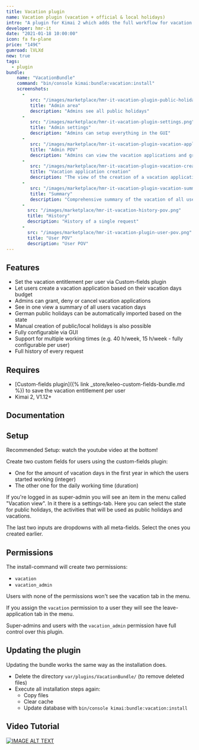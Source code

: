 ```yaml
---
title: Vacation plugin
name: Vacation plugin (vacation + official & local holidays)
intro: "A plugin for Kimai 2 which adds the full workflow for vacation + official & local holidays"
developer: hmr-it
date: "2021-01-18 10:00:00"
icon: fa fa-plane
price: "149€"
gumroad: lVLXd
new: true
tags:
  - plugin
bundle:
    name: "VacationBundle"
    command: "bin/console kimai:bundle:vacation:install"
    screenshots:
      - 
         src: "/images/marketplace/hmr-it-vacation-plugin-public-holiday.png"
         title: "Admin area"
         description: "Admins see all public holidays" 
      - 
         src: "/images/marketplace/hmr-it-vacation-plugin-settings.png"
         title: "Admin settings"
         description: "Admins can setup everything in the GUI"
      - 
         src: "/images/marketplace/hmr-it-vacation-plugin-vacation-applications.png"
         title: "Admin POV"
         description: "Admins can view the vacation applications and grant or deny them"
      - 
         src: "/images/marketplace/hmr-it-vacation-plugin-vacation-create.png"
         title: "Vacation application creation"
         description: "The view of the creation of a vacation application"
      - 
         src: "/images/marketplace/hmr-it-vacation-plugin-vacation-summary.png"
         title: "Summary"
         description: "Comprehensive summary of the vacation of all users"
      -
        src: "/images/marketplace/hmr-it-vacation-history-pov.png"
        title: "History"
        description: "History of a single request"
      -
        src: "/images/marketplace/hmr-it-vacation-plugin-user-pov.png"
        title: "User POV"
        description: "User POV"
---
```


## Features

- Set the vacation entitlement per user via Custom-fields plugin
- Let users create a vacation application based on their vacation days budget
- Admins can grant, deny or cancel vacation applications
- See in one view a summary of all users vacation days
- German public holidays can be automatically imported based on the state
- Manual creation of public/local holidays is also possible
- Fully configurable via GUI
- Support for multiple working times (e.g. 40 h/week, 15 h/week - fully configurable per user)
- Full history of every request

## Requires

- [Custom-fields plugin]({% link _store/keleo-custom-fields-bundle.md %}) to save the vacation entitlement per user
- Kimai 2, V1.12+

## Documentation
## Setup

Recommended Setup: watch the youtube video at the bottom!

Create two custom fields for users using the custom-fields plugin:
- One for the amount of vacation days in the first year in which the users started working (integer)
- The other one for the daily working time (duration)

If you're logged in as super-admin you will see an item in the menu called "Vacation view". In it there is a settings-tab.
Here you can select the state for public holidays, the activities that will be used as public holidays and vacations.

The last two inputs are dropdowns with all meta-fields. Select the ones you created earlier.

## Permissions
The install-command will create two permissions:
- `vacation`
- `vacation_admin`

Users with none of the permissions won't see the vacation tab in the menu.

If you assign the `vacation` permission to a user they will see the leave-application tab in the menu.

Super-admins and users with the `vacation_admin` permission have full control over this plugin.

## Updating the plugin

Updating the bundle works the same way as the installation does.

- Delete the directory `var/plugins/VacationBundle/` (to remove deleted files)
- Execute all installation steps again:
    - Copy files
    - Clear cache
    - Update database with `bin/console kimai:bundle:vacation:install`
    
## Video Tutorial
[![IMAGE ALT TEXT](http://img.youtube.com/vi/Z_LGqXVqPyo/0.jpg)](http://www.youtube.com/watch?v=Z_LGqXVqPyo "Kimai 2 Vacation / Holiday Plugin Installation + Setup")
